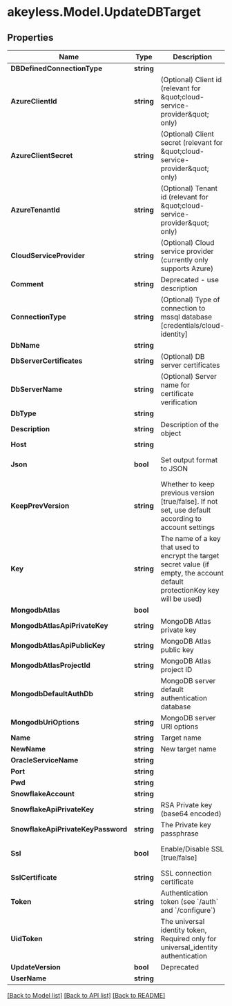 # akeyless.Model.UpdateDBTarget

## Properties

Name | Type | Description | Notes
------------ | ------------- | ------------- | -------------
**DBDefinedConnectionType** | **string** |  | [optional] 
**AzureClientId** | **string** | (Optional) Client id (relevant for \&quot;cloud-service-provider\&quot; only) | [optional] 
**AzureClientSecret** | **string** | (Optional) Client secret (relevant for \&quot;cloud-service-provider\&quot; only) | [optional] 
**AzureTenantId** | **string** | (Optional) Tenant id (relevant for \&quot;cloud-service-provider\&quot; only) | [optional] 
**CloudServiceProvider** | **string** | (Optional) Cloud service provider (currently only supports Azure) | [optional] 
**Comment** | **string** | Deprecated - use description | [optional] 
**ConnectionType** | **string** | (Optional) Type of connection to mssql database [credentials/cloud-identity] | [default to "credentials"]
**DbName** | **string** |  | [optional] 
**DbServerCertificates** | **string** | (Optional) DB server certificates | [optional] 
**DbServerName** | **string** | (Optional) Server name for certificate verification | [optional] 
**DbType** | **string** |  | 
**Description** | **string** | Description of the object | [optional] 
**Host** | **string** |  | [optional] 
**Json** | **bool** | Set output format to JSON | [optional] [default to false]
**KeepPrevVersion** | **string** | Whether to keep previous version [true/false]. If not set, use default according to account settings | [optional] 
**Key** | **string** | The name of a key that used to encrypt the target secret value (if empty, the account default protectionKey key will be used) | [optional] 
**MongodbAtlas** | **bool** |  | [optional] 
**MongodbAtlasApiPrivateKey** | **string** | MongoDB Atlas private key | [optional] 
**MongodbAtlasApiPublicKey** | **string** | MongoDB Atlas public key | [optional] 
**MongodbAtlasProjectId** | **string** | MongoDB Atlas project ID | [optional] 
**MongodbDefaultAuthDb** | **string** | MongoDB server default authentication database | [optional] 
**MongodbUriOptions** | **string** | MongoDB server URI options | [optional] 
**Name** | **string** | Target name | 
**NewName** | **string** | New target name | [optional] 
**OracleServiceName** | **string** |  | [optional] 
**Port** | **string** |  | [optional] 
**Pwd** | **string** |  | [optional] 
**SnowflakeAccount** | **string** |  | [optional] 
**SnowflakeApiPrivateKey** | **string** | RSA Private key (base64 encoded) | [optional] 
**SnowflakeApiPrivateKeyPassword** | **string** | The Private key passphrase | [optional] 
**Ssl** | **bool** | Enable/Disable SSL [true/false] | [optional] [default to false]
**SslCertificate** | **string** | SSL connection certificate | [optional] 
**Token** | **string** | Authentication token (see &#x60;/auth&#x60; and &#x60;/configure&#x60;) | [optional] 
**UidToken** | **string** | The universal identity token, Required only for universal_identity authentication | [optional] 
**UpdateVersion** | **bool** | Deprecated | [optional] 
**UserName** | **string** |  | [optional] 

[[Back to Model list]](../README.md#documentation-for-models) [[Back to API list]](../README.md#documentation-for-api-endpoints) [[Back to README]](../README.md)

